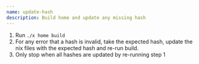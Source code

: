 ```yaml
---
name: update-hash
description: Build home and update any missing hash
---
```


1. Run `./x home build`
2. For any error that a hash is invalid, take the expected hash, update the nix files with the
   expected hash and re-run build.
3. Only stop when all hashes are updated by re-running step 1
